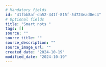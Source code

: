 ```yaml
---
# Mandatory fields
id: "41fbb8af-da52-441f-815f-5d724ead0ec4"
# Optional fields
title: "Smart nots "
tags: []
source: ""
source_title: ""
source_description: ""
source_image_url: ""
created_date: "2024-10-19"
modified_date: "2024-10-19"
---
```

